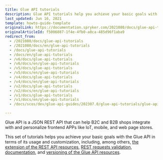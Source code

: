 ```yaml
---
title: Glue API tutorials
description: Glue API tutorials help you achieve your basic goals with the Glue API in terms of its usage and customization
last_updated: Jun 16, 2021
template: howto-guide-template
originalLink: https://documentation.spryker.com/2021080/docs/glue-api-tutorials
originalArticleId: f5006887-1f4e-4fb0-a8ca-485d96f1aba9
redirect_from:
  - /2021080/docs/glue-api-tutorials
  - /2021080/docs/en/glue-api-tutorials
  - /docs/glue-api-tutorials
  - /docs/en/glue-api-tutorials
  - /v6/docs/glue-api-tutorials
  - /v6/docs/en/glue-api-tutorials
  - /v5/docs/glue-api-tutorials
  - /v5/docs/en/glue-api-tutorials
  - /v4/docs/glue-api-tutorials
  - /v4/docs/en/glue-api-tutorials
  - /v2/docs/glue-api-tutorials
  - /v2/docs/en/glue-api-tutorials
  - /v1/docs/glue-api-tutorials
  - /v1/docs/en/glue-api-tutorials
  - /docs/scos/dev/glue-api-guides/202307.0/glue-api-tutorials/glue-api-tutorials.html

---
```


Glue API is a JSON REST API that can help B2C and B2B shops integrate with and personalize frontend APPs like IoT, mobile, and web page stores.

This set of tutorials helps you achieve your basic goals with the Glue API in terms of its usage and customization, including, among others, [the extension of the REST API resources](/docs/dg/dev/glue-api/{{page.version}}/glue-api-tutorials/extend-a-rest-api-resource.html), [REST requests validation](/docs/dg/dev/glue-api/{{page.version}}/glue-api-tutorials/validate-rest-request-format.html), [documentation](/docs/dg/dev/glue-api/{{page.version}}/glue-api-tutorials/document-glue-api-resources.html), and [versioning of the Glue API resources](/docs/dg/dev/glue-api/{{page.version}}/glue-api-tutorials/implement-versioning-for-rest-api-resources.html).
